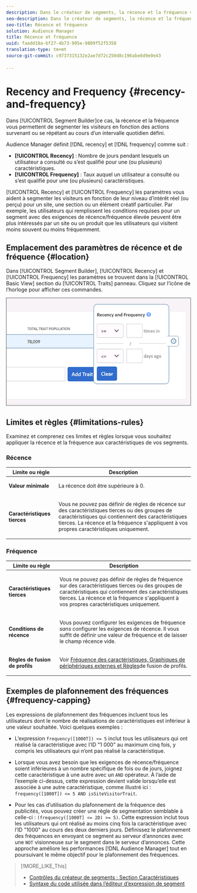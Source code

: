 ```yaml
---
description: Dans le créateur de segments, la récence et la fréquence vous permettent de segmenter les visiteurs en fonction des actions survenant ou se répétant au cours d’un intervalle quotidien défini.
seo-description: Dans le créateur de segments, la récence et la fréquence vous permettent de segmenter les visiteurs en fonction des actions survenant ou se répétant au cours d’un intervalle quotidien défini.
seo-title: Récence et fréquence
solution: Audience Manager
title: Récence et fréquence
uuid: faadd18a-bf27-4b73-995e-9809f52f5350
translation-type: tm+mt
source-git-commit: c9737315132e2ae7d72c250d8c196abe8d9e0e43

---
```



# Recency and Frequency {#recency-and-frequency}

Dans [!UICONTROL Segment Builder]ce cas, la récence et la fréquence vous permettent de segmenter les visiteurs en fonction des actions survenant ou se répétant au cours d’un intervalle quotidien défini.

Audience Manager définit [!DNL recency] et [!DNL frequency] comme suit :

* **[!UICONTROL Recency]** : Nombre de jours pendant lesquels un utilisateur a consulté ou s’est qualifié pour une (ou plusieurs) caractéristiques.
* **[!UICONTROL Frequency]** : Taux auquel un utilisateur a consulté ou s’est qualifié pour une (ou plusieurs) caractéristiques.

[!UICONTROL Recency] et [!UICONTROL Frequency] les paramètres vous aident à segmenter les visiteurs en fonction de leur niveau d’intérêt réel (ou perçu) pour un site, une section ou un élément créatif particulier. Par exemple, les utilisateurs qui remplissent les conditions requises pour un segment avec des exigences de récence/fréquence élevée peuvent être plus intéressés par un site ou un produit que les utilisateurs qui visitent moins souvent ou moins fréquemment.

## Emplacement des paramètres de récence et de fréquence {#location}

Dans [!UICONTROL Segment Builder], [!UICONTROL Recency] et [!UICONTROL Frequency] les paramètres se trouvent dans la [!UICONTROL Basic View] section du [!UICONTROL Traits] panneau. Cliquez sur l’icône de l’horloge pour afficher ces commandes.

![](assets/recency_frequency.png)

## Limites et règles {#limitations-rules}

Examinez et comprenez ces limites et règles lorsque vous souhaitez appliquer la récence et la fréquence aux caractéristiques de vos segments.

### Récence

<table id="table_026064124C694D75B7A960457D50170B"> 
 <thead> 
  <tr> 
   <th colname="col1" class="entry"> Limite ou règle </th> 
   <th colname="col2" class="entry"> Description </th> 
  </tr> 
 </thead>
 <tbody> 
  <tr> 
   <td colname="col1"> <p> <b>Valeur minimale</b> </p> </td> 
   <td colname="col2"> <p>La récence doit être supérieure à 0. </p> </td> 
  </tr> 
  <tr> 
   <td colname="col1"> <p> <b>Caractéristiques tierces</b> </p> </td> 
   <td colname="col2"> <p>Vous ne pouvez pas définir de règles de récence sur des caractéristiques tierces ou des groupes de caractéristiques qui contiennent des caractéristiques tierces. La récence et la fréquence s'appliquent à vos propres caractéristiques uniquement. </p> </td> 
  </tr> 
 </tbody> 
</table>

### Fréquence

<table id="table_EBD621D26C8B4D03933E8C0753C892A7"> 
 <thead> 
  <tr> 
   <th colname="col1" class="entry"> Limite ou règle </th> 
   <th colname="col2" class="entry"> Description </th> 
  </tr> 
 </thead>
 <tbody> 
  <tr> 
   <td colname="col1"> <p> <b>Caractéristiques tierces</b> </p> </td> 
   <td colname="col2"> <p>Vous ne pouvez pas définir de règles de fréquence sur des caractéristiques tierces ou des groupes de caractéristiques qui contiennent des caractéristiques tierces. La récence et la fréquence s'appliquent à vos propres caractéristiques uniquement. </p> </td> 
  </tr> 
  <tr> 
   <td colname="col1"> <p> <b>Conditions de récence</b> </p> </td> 
   <td colname="col2"> <p>Vous pouvez configurer les exigences de fréquence <i>sans</i> configurer les exigences de récence. Il vous suffit de définir une valeur de fréquence et de laisser le champ récence vide. </p> </td> 
  </tr> 
  <tr> 
   <td colname="col1"> <p><b>Règles de fusion de profils</b> </p> </td> 
   <td colname="col2"> <p>Voir <a href="../../faq/faq-profile-merge.md#trait-freq-device-rules"> Fréquence des caractéristiques, Graphiques de périphériques externes et Règles</a>de fusion de profils. </p> </td> 
  </tr> 
 </tbody> 
</table>

## Exemples de plafonnement des fréquences {#frequency-capping}

Les expressions de plafonnement des fréquences incluent tous les utilisateurs dont le nombre de réalisations de caractéristiques est inférieur à une valeur souhaitée. Voici quelques exemples :

* L’expression `frequency([1000T]) <= 5` inclut tous les utilisateurs qui ont réalisé la caractéristique avec l’ID "1 000" au maximum cinq fois, y compris les utilisateurs qui n’ont pas réalisé la caractéristique.
* Lorsque vous avez besoin que les exigences de récence/fréquence soient inférieures à un nombre spécifique de fois ou de jours, joignez cette caractéristique à une autre avec un `AND` opérateur. À l’aide de l’exemple ci-dessus, cette expression devient valide lorsqu’elle est associée à une autre caractéristique, comme illustré ici : `frequency([1000T]) <= 5 AND isSiteVisitorTrait`.

* Pour les cas d’utilisation du plafonnement de la fréquence des publicités, vous pouvez créer une règle de segmentation semblable à celle-ci : `(frequency([1000T] <= 2D) >= 5)`. Cette expression inclut tous les utilisateurs qui ont réalisé au moins cinq fois la caractéristique avec l’ID "1000" au cours des deux derniers jours. Définissez le plafonnement des fréquences en envoyant ce segment au serveur d’annonces avec une `NOT` visionneuse sur le segment dans le serveur d’annonces. Cette approche améliore les performances [!DNL Audience Manager] tout en poursuivant le même objectif pour le plafonnement des fréquences.

>[!MORE_LIKE_This]
>
>* [Contrôles du créateur de segments : Section Caractéristiques](../../features/segments/segment-builder.md#segment-builder-controls-traits)
>* [Syntaxe du code utilisée dans l’éditeur d’expression de segment](../../features/segments/segment-code-syntax.md)

